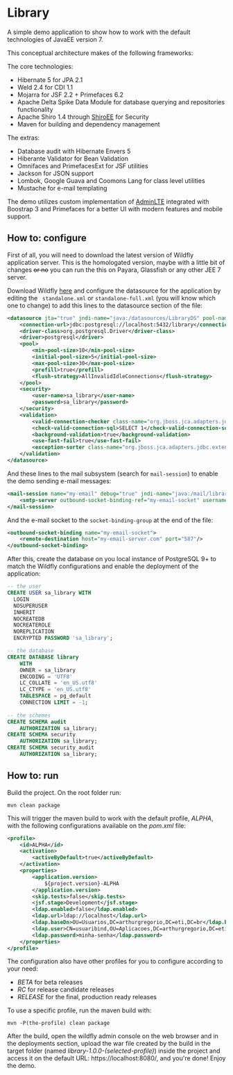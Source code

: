 # Library

A simple demo application to show how to work with the default technologies of JavaEE version 7.

This conceptual architecture makes of the following frameworks:

The core technologies:

- Hibernate 5 for JPA 2.1
- Weld 2.4 for CDI 1.1
- Mojarra for JSF 2.2 + Primefaces 6.2
- Apache Delta Spike Data Module for database querying and repositories functionality
- Apache Shiro 1.4 through [ShiroEE](https://github.com/arthurgregorio/shiro-ee) for Security
- Maven for building and dependency management

The extras:

- Database audit with Hibernate Envers 5
- Hiberante Validator for Bean Validation
- Omnifaces and PrimefacesExt for JSF utilities
- Jackson for JSON support
- Lombok, Google Guava and Coomons Lang for class level utilities
- Mustache for e-mail templating 

The demo utilizes custom implementation of [AdminLTE](https://adminlte.io/) integrated with Boostrap 3 and Primefaces for a better UI with modern features and mobile support.

## How to: configure

First of all, you will need to download the latest version of Wildfly application server. This is the homologated version, maybe with a little bit of changes ~~or no~~ you can run the this on Payara, Glassfish or any other JEE 7 server.

Download Wildfly [here](http://wildfly.org/downloads/) and configure the datasource for the application by editing the ``` standalone.xml``` or ```standalone-full.xml``` (you will know which one to change) to add this lines to the datasource section of the file:

```xml
<datasource jta="true" jndi-name="java:/datasources/LibraryDS" pool-name="LibraryDS" enabled="true" use-ccm="false">
    <connection-url>jdbc:postgresql://localhost:5432/library</connection-url>
    <driver-class>org.postgresql.Driver</driver-class>
    <driver>postgresql</driver>
    <pool>
        <min-pool-size>10</min-pool-size>
        <initial-pool-size>5</initial-pool-size>
        <max-pool-size>30</max-pool-size>
        <prefill>true</prefill>
        <flush-strategy>AllInvalidIdleConnections</flush-strategy>
    </pool>
    <security>
        <user-name>sa_library</user-name>
        <password>sa_library</password>
    </security>
    <validation>
        <valid-connection-checker class-name="org.jboss.jca.adapters.jdbc.extensions.postgres.PostgreSQLValidConnectionChecker"/>
        <check-valid-connection-sql>SELECT 1</check-valid-connection-sql>
        <background-validation>true</background-validation>
        <use-fast-fail>true</use-fast-fail>
        <exception-sorter class-name="org.jboss.jca.adapters.jdbc.extensions.postgres.PostgreSQLExceptionSorter"/>
    </validation>
</datasource>
```

And these lines to the mail subsystem (search for ```mail-session```) to enable the demo sending e-mail messages:

```xml
<mail-session name="my-email" debug="true" jndi-name="java:/mail/library" from="no-reply@my-email-account.com">
    <smtp-server outbound-socket-binding-ref="my-email-socket" username="my@email-account.com" password="my-secret"/>
</mail-session>
```

And the e-mail socket to the ```socket-binding-group``` at the end of the file:

```xml
<outbound-socket-binding name="my-email-socket">
    <remote-destination host="my-email-server.com" port="587"/>
</outbound-socket-binding>
```

After this, create the database on you local instance of PostgreSQL 9+ to match the Wildfly configurations and enable the deployment of the application:

```sql
-- the user
CREATE USER sa_library WITH
  LOGIN
  NOSUPERUSER
  INHERIT
  NOCREATEDB
  NOCREATEROLE
  NOREPLICATION
  ENCRYPTED PASSWORD 'sa_library';

-- the database
CREATE DATABASE library
    WITH 
    OWNER = sa_library
    ENCODING = 'UTF8'
    LC_COLLATE = 'en_US.utf8'
    LC_CTYPE = 'en_US.utf8'
    TABLESPACE = pg_default
    CONNECTION LIMIT = -1;
    
-- the schemes
CREATE SCHEMA audit
    AUTHORIZATION sa_library;
CREATE SCHEMA security
    AUTHORIZATION sa_library;
CREATE SCHEMA security_audit
    AUTHORIZATION sa_library;
```

## How to: run

Build the project. On the root folder run: 

```shell
mvn clean package
```

This will trigger the maven build to work with the default profile, *ALPHA*, with the following configurations available on the *pom.xml* file:

```xml
<profile>
    <id>ALPHA</id>
    <activation>
        <activeByDefault>true</activeByDefault>
    </activation>
    <properties>
        <application.version>
            ${project.version}-ALPHA
        </application.version>
        <skip.tests>false</skip.tests>
        <jsf.stage>Development</jsf.stage>
        <ldap.enabled>false</ldap.enabled>
        <ldap.url>ldap://localhost</ldap.url>
        <ldap.baseDn>OU=Usuarios,DC=arthurgregorio,DC=eti,DC=br</ldap.baseDn>
        <ldap.user>CN=usuaribind,OU=Aplicacoes,DC=arthurgregorio,DC=eti,DC=br</ldap.user>
        <ldap.password>minha-senha</ldap.password>
    </properties>
</profile>
```

The configuration also have other profiles for you to configure according to your need: 

- *BETA* for beta releases
- *RC* for release candidate releases 
- *RELEASE* for the final, production ready releases

To use a specific profile, run the maven build with:

```shell
mvn -P(the-profile) clean package 
```

After the build, open the wildfly admin console on the web browser and in the deployments section, upload the war file created by the build in the target folder (named *library-1.0.0-(selected-profile)*) inside the project and access it on the default URL: https://localhost:8080/, and you're done! Enjoy the demo.
